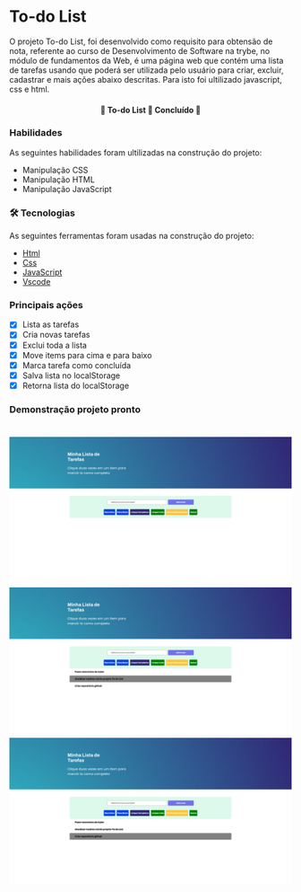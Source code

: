 # To-do List 

O projeto To-do List, foi desenvolvido como requisito para obtensão de nota, referente ao curso de Desenvolvimento de Software na trybe, no módulo de fundamentos da Web, é uma página web que contém uma lista de tarefas usando que poderá ser utilizada pelo usuário para criar, excluir, cadastrar e mais ações abaixo descritas. Para isto foi ultilizado javascript, css e html.

<h4 align="center"> 
	🚧  To-do List 🚀 Concluído  🚧
</h4>

### Habilidades 

As seguintes habilidades foram ultilizadas na construção do projeto:

- Manipulação CSS
- Manipulação HTML
- Manipulação JavaScript

### 🛠 Tecnologias

As seguintes ferramentas foram usadas na construção do projeto:

- [Html](https://htmlreference.io/)
- [Css](https://developer.mozilla.org/pt-BR/docs/Web/CSS)
- [JavaScript](https://developer.mozilla.org/pt-BR/docs/Web/javascript)
- [Vscode](https://code.visualstudio.com/)


### Principais ações

- [x] Lista as tarefas 
- [x] Cria novas tarefas
- [x] Exclui toda a lista
- [x] Move items para cima e para baixo
- [x] Marca tarefa como concluída
- [x] Salva lista no localStorage
- [x] Retorna lista do localStorage

### Demonstração projeto pronto

<h1 align="center" >
  <img alt="PixelsArt" title="#To-do List" src="./assets/photo1.png" />
    <br>
    <img alt="PixelsArt" title="#To-do List" src="./assets/photo2.png" />  
    <br>
    <img alt="PixelsArt" title="#To-do List" src="./assets/photo3.png" />
</h1>